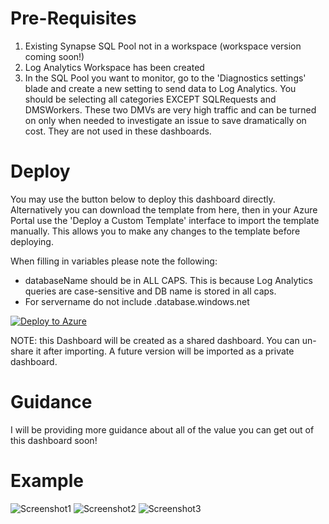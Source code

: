 # Pre-Requisites

1. Existing Synapse SQL Pool not in a workspace (workspace version coming soon!)
2. Log Analytics Workspace has been created
3. In the SQL Pool you want to monitor, go to the 'Diagnostics settings' blade and create a new setting to send data to Log Analytics. You should be selecting all categories EXCEPT SQLRequests and DMSWorkers. These two DMVs are very high traffic and can be turned on only when needed to investigate an issue to save dramatically on cost. They are not used in these dashboards. 

# Deploy

You may use the button below to deploy this dashboard directly. Alternatively you can download the template from here, then in your Azure Portal use the 'Deploy a Custom Template' interface to import the template manually. This allows you to make any changes to the template before deploying. 

When filling in variables please note the following:
* databaseName should be in ALL CAPS. This is because Log Analytics queries are case-sensitive and DB name is stored in all caps. 
* For servername do not include .database.windows.net

[![Deploy to Azure](https://aka.ms/deploytoazurebutton)](https://portal.azure.com/#create/Microsoft.Template/uri/https%3A%2F%2Fraw.githubusercontent.com%2Fmicrosoft%2FAzure_Synapse_Toolbox%2Fmaster%2FAzureDashboards%2FSynapse%2FSynapseDashboardTemplateV1.5.json)

NOTE: this Dashboard will be created as a shared dashboard. You can un-share it after importing. A future version will be imported as a private dashboard. 

# Guidance

I will be providing more guidance about all of the value you can get out of this dashboard soon!

# Example

![Screenshot1](https://github.com/microsoft/Azure_Synapse_Toolbox/blob/master/AzureDashboards/Synapse/images/dashboardScreenshot1.png)
![Screenshot2](https://github.com/microsoft/Azure_Synapse_Toolbox/blob/master/AzureDashboards/Synapse/images/dashboardScreenshot2.png)
![Screenshot3](https://github.com/microsoft/Azure_Synapse_Toolbox/blob/master/AzureDashboards/Synapse/images/dashboardScreenshot3.png)
